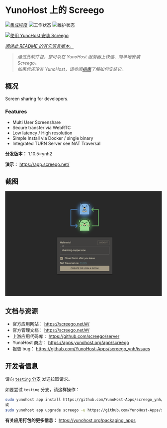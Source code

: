 <!--
注意：此 README 由 <https://github.com/YunoHost/apps/tree/master/tools/readme_generator> 自动生成
请勿手动编辑。
-->

# YunoHost 上的 Screego

[![集成程度](https://dash.yunohost.org/integration/screego.svg)](https://ci-apps.yunohost.org/ci/apps/screego/) ![工作状态](https://ci-apps.yunohost.org/ci/badges/screego.status.svg) ![维护状态](https://ci-apps.yunohost.org/ci/badges/screego.maintain.svg)

[![使用 YunoHost 安装 Screego](https://install-app.yunohost.org/install-with-yunohost.svg)](https://install-app.yunohost.org/?app=screego)

*[阅读此 README 的其它语言版本。](./ALL_README.md)*

> *通过此软件包，您可以在 YunoHost 服务器上快速、简单地安装 Screego。*  
> *如果您还没有 YunoHost，请参阅[指南](https://yunohost.org/install)了解如何安装它。*

## 概况

Screen sharing for developers.

### Features

- Multi User Screenshare
- Secure transfer via WebRTC
- Low latency / High resolution
- Simple Install via Docker / single binary
- Integrated TURN Server see NAT Traversal


**分发版本：** 1.10.5~ynh2

**演示：** <https://app.screego.net/>

## 截图

![Screego 的截图](./doc/screenshots/screenshot.png)

## 文档与资源

- 官方应用网站： <https://screego.net/#/>
- 官方管理文档： <https://screego.net/#/>
- 上游应用代码库： <https://github.com/screego/server>
- YunoHost 商店： <https://apps.yunohost.org/app/screego>
- 报告 bug： <https://github.com/YunoHost-Apps/screego_ynh/issues>

## 开发者信息

请向 [`testing` 分支](https://github.com/YunoHost-Apps/screego_ynh/tree/testing) 发送拉取请求。

如要尝试 `testing` 分支，请这样操作：

```bash
sudo yunohost app install https://github.com/YunoHost-Apps/screego_ynh/tree/testing --debug
或
sudo yunohost app upgrade screego -u https://github.com/YunoHost-Apps/screego_ynh/tree/testing --debug
```

**有关应用打包的更多信息：** <https://yunohost.org/packaging_apps>
